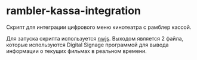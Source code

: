 # rambler-kassa-integration
Скрипт для интеграции цифрового меню кинотеатра с рамблер кассой. 

Для запуска скрипта используется [nwjs](https://github.com/nwjs). Выходом является 2 файла, которые используются Digital Signage программой для вывода информации о текущих фильмах в реальном времени.
